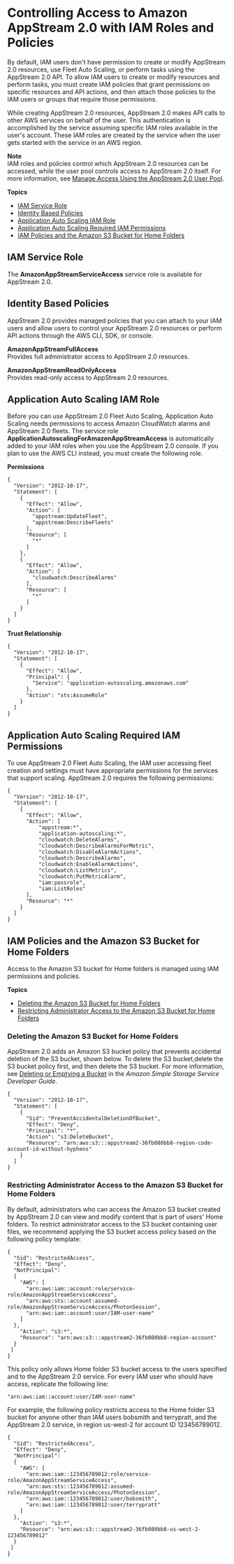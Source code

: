 # Controlling Access to Amazon AppStream 2\.0 with IAM Roles and Policies<a name="controlling-access"></a>

By default, IAM users don't have permission to create or modify AppStream 2\.0 resources, use Fleet Auto Scaling, or perform tasks using the AppStream 2\.0 API\. To allow IAM users to create or modify resources and perform tasks, you must create IAM policies that grant permissions on specific resources and API actions, and then attach those policies to the IAM users or groups that require those permissions\.

While creating AppStream 2\.0 resources, AppStream 2\.0 makes API calls to other AWS services on behalf of the user\. This authentication is accomplished by the service assuming specific IAM roles available in the user's account\. These IAM roles are created by the service when the user gets started with the service in an AWS region\.

**Note**  
IAM roles and policies control which AppStream 2\.0 resources can be accessed, while the user pool controls access to AppStream 2\.0 itself\. For more information, see [Manage Access Using the AppStream 2\.0 User Pool](user-pool.md)\.

**Topics**
+ [IAM Service Role](#controlling-access-iam-service-role)
+ [Identity Based Policies](#controlling-access-iam)
+ [Application Auto Scaling IAM Role](#autoscaling-iam-role)
+ [Application Auto Scaling Required IAM Permissions](#autoscaling-iam-policy)
+ [IAM Policies and the Amazon S3 Bucket for Home Folders](#s3-iam-policy)

## IAM Service Role<a name="controlling-access-iam-service-role"></a>

The **AmazonAppStreamServiceAccess** service role is available for AppStream 2\.0\.

## Identity Based Policies<a name="controlling-access-iam"></a>

AppStream 2\.0 provides managed policies that you can attach to your IAM users and allow users to control your AppStream 2\.0 resources or perform API actions through the AWS CLI, SDK, or console\.

**AmazonAppStreamFullAccess**  
Provides full administrator access to AppStream 2\.0 resources\.

**AmazonAppStreamReadOnlyAccess**  
Provides read\-only access to AppStream 2\.0 resources\.

## Application Auto Scaling IAM Role<a name="autoscaling-iam-role"></a>

Before you can use AppStream 2\.0 Fleet Auto Scaling, Application Auto Scaling needs permissions to access Amazon CloudWatch alarms and AppStream 2\.0 fleets\. The service role **ApplicationAutoscalingForAmazonAppStreamAccess** is automatically added to your IAM roles when you use the AppStream 2\.0 console\. If you plan to use the AWS CLI instead, you must create the following role\.

**Permissions**  

```
{
  "Version": "2012-10-17",
  "Statement": [
    {
      "Effect": "Allow", 
      "Action": [
        "appstream:UpdateFleet", 
        "appstream:DescribeFleets"
      ],
      "Resource": [ 
        "*"
      ]
    },
    {
      "Effect": "Allow", 
      "Action": [
        "cloudwatch:DescribeAlarms"
      ],
      "Resource": [ 
        "*"
      ]
    }
  ]
}
```

**Trust Relationship**  

```
{
  "Version": "2012-10-17",
  "Statement": [
    {
      "Effect": "Allow",
      "Principal": {
        "Service": "application-autoscaling.amazonaws.com"
      },
      "Action": "sts:AssumeRole"
    }
  ]
}
```

## Application Auto Scaling Required IAM Permissions<a name="autoscaling-iam-policy"></a>

To use AppStream 2\.0 Fleet Auto Scaling, the IAM user accessing fleet creation and settings must have appropriate permissions for the services that support scaling\. AppStream 2\.0 requires the following permissions:

```
{
  "Version": "2012-10-17",
  "Statement": [
    {
      "Effect": "Allow",
      "Action": [
          "appstream:*",
          "application-autoscaling:*",
          "cloudwatch:DeleteAlarms",
          "cloudwatch:DescribeAlarmsForMetric",
          "cloudwatch:DisableAlarmActions",
          "cloudwatch:DescribeAlarms",
          "cloudwatch:EnableAlarmActions",
          "cloudwatch:ListMetrics",
          "cloudwatch:PutMetricAlarm",
          "iam:passrole",
          "iam:ListRoles"
      ],
      "Resource": "*"
    }
  ]
}
```

## IAM Policies and the Amazon S3 Bucket for Home Folders<a name="s3-iam-policy"></a>

Access to the Amazon S3 bucket for Home folders is managed using IAM permissions and policies\.

**Topics**
+ [Deleting the Amazon S3 Bucket for Home Folders](#s3-iam-policy-delete)
+ [Restricting Administrator Access to the Amazon S3 Bucket for Home Folders](#s3-iam-policy-restricted-access)

### Deleting the Amazon S3 Bucket for Home Folders<a name="s3-iam-policy-delete"></a>

AppStream 2\.0 adds an Amazon S3 bucket policy that prevents accidental deletion of the S3 bucket, shown below\. To delete the S3 bucket,delete the S3 bucket policy first, and then delete the S3 bucket\. For more information, see [Deleting or Emptying a Bucket](http://docs.aws.amazon.com/AmazonS3/latest/dev/delete-or-empty-bucket.html) in the *Amazon Simple Storage Service Developer Guide*\.

```
{
  "Version": "2012-10-17",
  "Statement": [
    {
      "Sid": "PreventAccidentalDeletionOfBucket",
      "Effect": "Deny",
      "Principal": "*",
      "Action": "s3:DeleteBucket",
      "Resource": "arn:aws:s3:::appstream2-36fb080bb8-region-code-account-id-without-hyphens"
    }
  ]
}
```

### Restricting Administrator Access to the Amazon S3 Bucket for Home Folders<a name="s3-iam-policy-restricted-access"></a>

By default, administrators who can access the Amazon S3 bucket created by AppStream 2\.0 can view and modify content that is part of users' Home folders\. To restrict administrator access to the S3 bucket containing user files, we recommend applying the S3 bucket access policy based on the following policy template: 

```
{
  "Sid": "RestrictedAccess",
  "Effect": "Deny",
  "NotPrincipal": 
  {
    "AWS": [
      "arn:aws:iam::account:role/service-role/AmazonAppStreamServiceAccess",
      "arn:aws:sts::account:assumed-role/AmazonAppStreamServiceAccess/PhotonSession",
      "arn:aws:iam::account:user/IAM-user-name"
    ]
  },
    "Action": "s3:*",
    "Resource": "arn:aws:s3:::appstream2-36fb080bb8-region-account"
  }
 ]
}
```

This policy only allows Home folder S3 bucket access to the users specified and to the AppStream 2\.0 service\. For every IAM user who should have access, replicate the following line:

```
"arn:aws:iam::account:user/IAM-user-name"
```

For example, the following policy restricts access to the Home folder S3 bucket for anyone other than IAM users bobsmith and terrypratt, and the AppStream 2\.0 service, in region us\-west\-2 for account ID 123456789012\.

```
{
  "Sid": "RestrictedAccess",
  "Effect": "Deny",
  "NotPrincipal": 
  {
    "AWS": [
      "arn:aws:iam::123456789012:role/service-role/AmazonAppStreamServiceAccess",
      "arn:aws:sts::123456789012:assumed-role/AmazonAppStreamServiceAccess/PhotonSession",
      "arn:aws:iam::123456789012:user/bobsmith",
      "arn:aws:iam::123456789012:user/terrypratt"
    ]
  },
    "Action": "s3:*",
    "Resource": "arn:aws:s3:::appstream2-36fb080bb8-us-west-2-123456789012"
  }
 ]
}
```